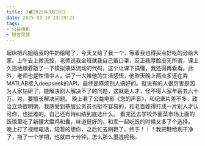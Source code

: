 ```yaml
---
title: J🕊️2025年3月10日
date: 2025-03-10 23:25:23
tags:
- 公益电影
- 宿舍聚餐
---
```

起床把凡姐给我的牛奶给喝了，今天又给了我一个，等着我也得买点好吃的分给大家。上午去上微流控，老师说我全班就我自己戴口罩，反正我厚脸皮无所谓，课上久违地跟着敲了一下模拟液体流动的代码，这个让课下搞懂，我还得再看看。此外，老师也是性情中人，讲了一大堆他的生活感悟，他昨天晚上两点多还在弄MATLAB接入deepseek的API，最终是麻烦别人搞好的。就说有的人很厉害是因为人家钻研了，能解决别人解决不了的问题，这就是人才，怪不得人家年薪五六十万。对，要擅长解决问题。
晚上看了公益电影《您的声音》，和纪录片差不多，政治立场很明确，我感受到基层公务员也挺不容易的，和老百姓得打成一片别人才认可你，也挺难的。自己还有待纠结到底选什么。
看完还去学校外面菜市场上面的饭馆里吃了新疆大盘鸡和囊，味道挺好的，和乖一起吃饭的时候又多了个选择。
晚上打了视频电话，短暂的想你，之后忙去刷鞋了。终于！！！我把鞋给刷干净了，拖了一个学期，也就四十分钟，怎么那么墨迹呢我。